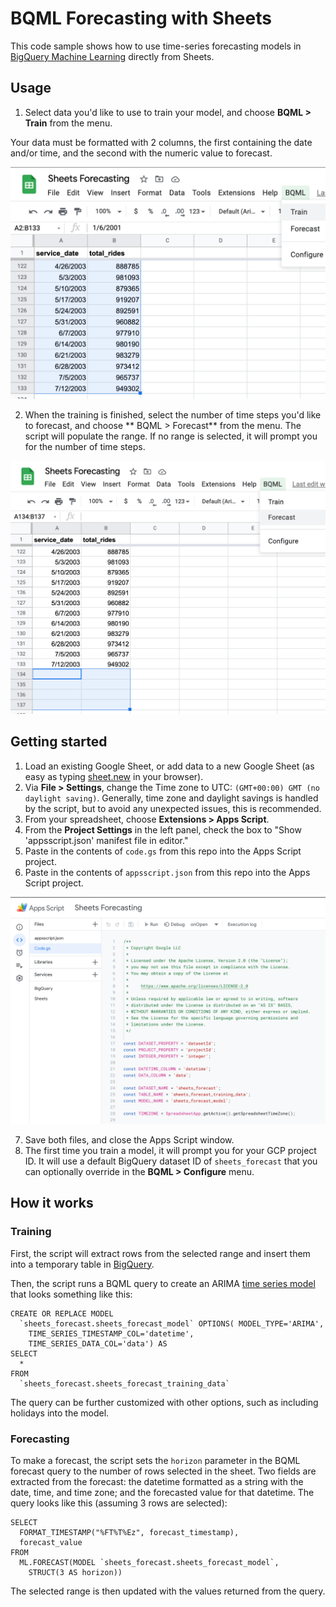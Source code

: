 # BQML Forecasting with Sheets

This code sample shows how to use time-series forecasting models in [BigQuery Machine Learning](https://cloud.google.com/bigquery-ml/docs/introduction?utm_campaign=CDR_kwe_aiml_time-series-forecasting_011521&utm_source=external&utm_medium=web) directly from Sheets.

## Usage

1. Select data you'd like to use to train your model, and choose **BQML > Train** from the menu.

Your data must be formatted with 2 columns, the first containing the date and/or time, and the second with the numeric value to forecast.

![Training](images/train.png)

2. When the training is finished, select the number of time steps you'd like to forecast, and choose ** BQML > Forecast** from the menu. The script will populate the range. If no range is selected, it will prompt you for the number of time steps.

![Forecasting](images/forecast.png)

## Getting started

1. Load an existing Google Sheet, or add data to a new Google Sheet (as easy as typing [sheet.new](sheet.new) in your browser).
2. Via **File > Settings**, change the Time zone to UTC: `(GMT+00:00) GMT (no daylight saving)`. Generally, time zone and daylight savings is handled by the script, but to avoid any unexpected issues, this is recommended.
3. From your spreadsheet, choose **Extensions > Apps Script**.
4. From the **Project Settings** in the left panel, check the box to "Show 'appsscript.json' manifest file in editor." 
5. Paste in the contents of `code.gs` from this repo into the Apps Script project.
6. Paste in the contents of `appsscript.json` from this repo into the Apps Script project.

![Apps script](images/appsscript.png)

7. Save both files, and close the Apps Script window.
8. The first time you train a model, it will prompt you for your GCP project ID. It will use a default BigQuery dataset ID of `sheets_forecast` that you can optionally override in the **BQML > Configure** menu.

## How it works

### Training

First, the script will extract rows from the selected range and insert them into a temporary table in [BigQuery](https://cloud.google.com/bigquery?utm_campaign=CDR_kwe_aiml_time-series-forecasting_011521&utm_source=external&utm_medium=web).

Then, the script runs a BQML query to create an ARIMA [time series model](https://cloud.google.com/bigquery-ml/docs/reference/standard-sql/bigqueryml-syntax-create-time-series?utm_campaign=CDR_kwe_aiml_time-series-forecasting_011521&utm_source=external&utm_medium=web) that looks something like this:
```
CREATE OR REPLACE MODEL
  `sheets_forecast.sheets_forecast_model` OPTIONS( MODEL_TYPE='ARIMA',
    TIME_SERIES_TIMESTAMP_COL='datetime',
    TIME_SERIES_DATA_COL='data') AS
SELECT
  *
FROM
  `sheets_forecast.sheets_forecast_training_data`
```

The query can be further customized with other options, such as including holidays into the model.

### Forecasting

To make a forecast, the script sets the `horizon` parameter in the BQML forecast query to the number of rows selected in the sheet. Two fields are extracted from the forecast: the datetime formatted as a string with the date, time, and time zone; and the forecasted value for that datetime. The query looks like this (assuming 3 rows are selected):

```
SELECT
  FORMAT_TIMESTAMP("%FT%T%Ez", forecast_timestamp),
  forecast_value
FROM
  ML.FORECAST(MODEL `sheets_forecast.sheets_forecast_model`,
    STRUCT(3 AS horizon))
```

The selected range is then updated with the values returned from the query.